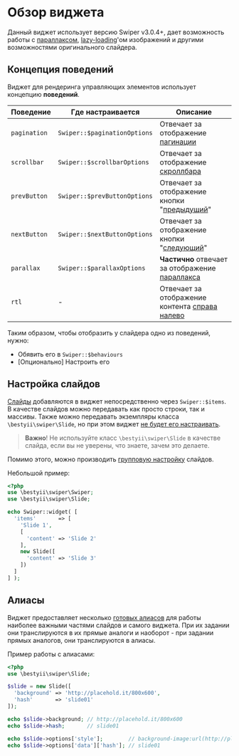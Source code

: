 # Обзор виджета

Данный виджет использует версию Swiper v3.0.4+, дает возможность работы с [параллаксом](behaviours-parallax.md), 
[lazy-loading](usage-lazy-loading.md)'ом изображений и другими возможностями оригинального слайдера.

## Концепция поведений

Виджет для рендеринга управляющих элементов использует концепцию **поведений**. 

Поведение     | Где настраивается            | Описание                                                                       
------------- | ---------------------------- | -------------------------------------------------------------------------------
`pagination`  | `Swiper::$paginationOptions` | Отвечает за отображение [пагинации](behaviours-pagination.md)                  
`scrollbar`   | `Swiper::$scrollbarOptions`  | Отвечает за отображение [скроллбара](behaviours-scrollbar.md)                  
`prevButton`  | `Swiper::$prevButtonOptions` | Отвечает за отображение кнопки "[предыдущий](behaviours-navigation-buttons.md)"
`nextButton`  | `Swiper::$nextButtonOptions` | Отвечает за отображение кнопки "[следующий](behaviours-navigation-buttons.md)" 
`parallax`    | `Swiper::$parallaxOptions`   | **Частично** отвечает за отображение [параллакса](behaviours-parallax.md)      
`rtl`         | -                            | Отвечает за отображение контента [справа налево](behaviours-rtl.md)            

Таким образом, чтобы отобразить у слайдера одно из поведений, нужно:

* Обявить его в `Swiper::$behaviours`
* [Опционально] Настроить его

## Настройка слайдов

[Слайды](usage-slides.md) добавляются в виджет непосредственно через `Swiper::$items`. 
В качестве слайдов можно передавать как просто строки, так и массивы. 
Также можно передавать экземпляры класса `\bestyii\swiper\Slide`, 
но при этом виджет [не будет его настраивать](usage-slides.md#%D0%9D%D0%B0%D1%81%D1%82%D1%80%D0%BE%D0%B9%D0%BA%D0%B0-%D0%BE%D0%B1%D1%8A%D0%B5%D0%BA%D1%82%D0%BE%D0%B2-romkachevyii2swiperslide).

> **Важно**! Не используйте класс `\bestyii\swiper\Slide` в качестве слайда, 
  если вы не уверены, что знаете, зачем это делаете.

Помимо этого, можно производить [групповую настройку](options-slide-batch.md) слайдов.

Небольшой пример:

```PHP
<?php
use \bestyii\swiper\Swiper;
use \bestyii\swiper\Slide;

echo Swiper::widget( [
  'items'       => [
    'Slide 1',
    [
      'content' => 'Slide 2'
    ],
    new Slide([
      'content' => 'Slide 3'
    ])
  ]
] );
```

## Алиасы

Виджет предоставляет несколько [готовых алиасов](options-aliases.md) для работы наиболее важными частями слайдов 
и самого виджета.
При их задании они транслируются в их прямые аналоги и наоборот - при задании прямых аналогов, они транслируются в алиасы.

Пример работы с алиасами:

```PHP
<?php
use \bestyii\swiper\Slide;

$slide = new Slide([
  'background' => 'http://placehold.it/800x600',
  'hash'       => 'slide01'
]);

echo $slide->background; // http://placehold.it/800x600
echo $slide->hash;       // slide01

echo $slide->options['style'];        // background-image:url(http://placehold.it/800x600)
echo $slide->options['data']['hash']; // slide01

```
